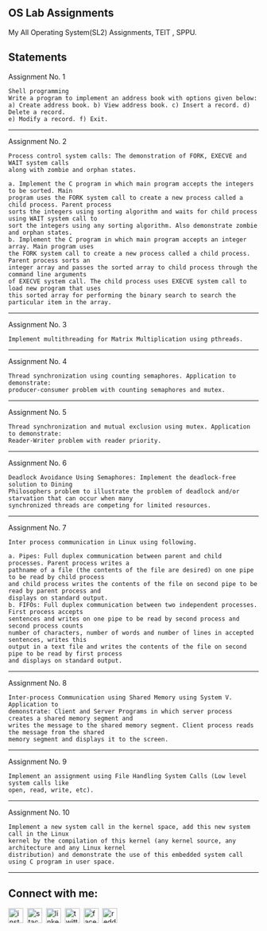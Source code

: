 ## OS Lab Assignments
 My All Operating System(SL2) Assignments, TEIT , SPPU. 
 
## Statements
Assignment No. 1

	Shell programming
	Write a program to implement an address book with options given below:
	a) Create address book. b) View address book. c) Insert a record. d) Delete a record.
	e) Modify a record. f) Exit.
------------------------------------------------------------------------------------------------------------------
Assignment No. 2

	Process control system calls: The demonstration of FORK, EXECVE and WAIT system calls
	along with zombie and orphan states.

	a. Implement the C program in which main program accepts the integers to be sorted. Main
	program uses the FORK system call to create a new process called a child process. Parent process
	sorts the integers using sorting algorithm and waits for child process using WAIT system call to
	sort the integers using any sorting algorithm. Also demonstrate zombie and orphan states.
	b. Implement the C program in which main program accepts an integer array. Main program uses
	the FORK system call to create a new process called a child process. Parent process sorts an
	integer array and passes the sorted array to child process through the command line arguments
	of EXECVE system call. The child process uses EXECVE system call to load new program that uses
	this sorted array for performing the binary search to search the particular item in the array.
------------------------------------------------------------------------------------------------------------------
Assignment No. 3

	Implement multithreading for Matrix Multiplication using pthreads.
------------------------------------------------------------------------------------------------------------------
Assignment No. 4

	Thread synchronization using counting semaphores. Application to demonstrate:
	producer-consumer problem with counting semaphores and mutex.
------------------------------------------------------------------------------------------------------------------
Assignment No. 5

	Thread synchronization and mutual exclusion using mutex. Application to demonstrate:
	Reader-Writer problem with reader priority.
------------------------------------------------------------------------------------------------------------------
Assignment No. 6

	Deadlock Avoidance Using Semaphores: Implement the deadlock-free solution to Dining
	Philosophers problem to illustrate the problem of deadlock and/or starvation that can occur when many
	synchronized threads are competing for limited resources.
------------------------------------------------------------------------------------------------------------------
Assignment No. 7

	Inter process communication in Linux using following.

	a. Pipes: Full duplex communication between parent and child processes. Parent process writes a
	pathname of a file (the contents of the file are desired) on one pipe to be read by child process
	and child process writes the contents of the file on second pipe to be read by parent process and
	displays on standard output.
	b. FIFOs: Full duplex communication between two independent processes. First process accepts
	sentences and writes on one pipe to be read by second process and second process counts
	number of characters, number of words and number of lines in accepted sentences, writes this
	output in a text file and writes the contents of the file on second pipe to be read by first process 
	and displays on standard output.
------------------------------------------------------------------------------------------------------------------
Assignment No. 8

	Inter-process Communication using Shared Memory using System V. Application to
	demonstrate: Client and Server Programs in which server process creates a shared memory segment and
	writes the message to the shared memory segment. Client process reads the message from the shared
	memory segment and displays it to the screen.
------------------------------------------------------------------------------------------------------------------
Assignment No. 9

	Implement an assignment using File Handling System Calls (Low level system calls like
	open, read, write, etc).
------------------------------------------------------------------------------------------------------------------
Assignment No. 10

	Implement a new system call in the kernel space, add this new system call in the Linux
	kernel by the compilation of this kernel (any kernel source, any architecture and any Linux kernel
	distribution) and demonstrate the use of this embedded system call using C program in user space. 
------------------------------------------------------------------------------------------------------------------
## Connect with me:  
<a href="https://instagram.com/p4v4n" target="blank"><img align="center" src="https://github.com/pavanpatil45/pavanpatil45/blob/main/connect with me/insta.png" alt="instagram" width="30" /></a>&nbsp;
<a href="https://stackoverflow.com/users/14926087/pavan-patil?tab=profile " target="blank"><img align="center" src="https://github.com/pavanpatil45/pavanpatil45/blob/main/connect with me/stack.svg" alt="stack-overflow" height="30" width="30" /></a>&nbsp;
<a href="https://linkedin.com/in/pavan-patil-445a33150" target="blank"><img align="center" src="https://github.com/pavanpatil45/pavanpatil45/blob/main/connect with me/linkedin.webp" alt="linkedin" height="30" width="30" /></a>&nbsp;
<a href="https://twitter.com/pavan_patil45" target="blank"><img align="center" src="https://github.com/pavanpatil45/pavanpatil45/blob/main/connect with me/twitter.png" alt="twitter" width="30" /></a>&nbsp;
<a href="https://facebook.com/pavanpatil450" target="blank"><img align="center" src="https://github.com/pavanpatil45/pavanpatil45/blob/main/connect with me/facebook.webp" alt="facebook" height="30" width="30" /></a>&nbsp;
<a href="https://www.reddit.com/user/p4v4n_45" target="blank"><img align="center" src="https://github.com/pavanpatil45/pavanpatil45/blob/main/connect with me/reddit.svg" alt="reddit" width="30" /></a>&nbsp;


